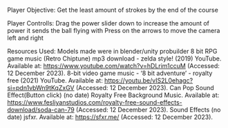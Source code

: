 Player Objective:
  Get the least amount of strokes by the end of the course

Player Controlls:
  Drag the power slider down to increase the amount of power it sends the ball flying with
  Press on the arrows to move the camera left and right

Resources Used:
  Models made were in blender/unity probuilder
  8 bit RPG game music (Retro Chiptune) mp3 download - zelda style! (2019) YouTube. Available at: https://www.youtube.com/watch?v=hDLrim1ccuM (Accessed: 12 December 2023). 
  8-bit video game music - ‘8 bit adventure’ - royalty free (2021) YouTube. Available at: https://youtu.be/vIS2L0ehagc?si=pdn1vbWn9tKqZxGV (Accessed: 12 December 2023). 
  Can Pop Sound Effect(Button click) (no date) Royalty Free Background Music. Available at: https://www.fesliyanstudios.com/royalty-free-sound-effects-download/soda-can-79 (Accessed: 12 December 2023). 
  Sound Effects (no date) jsfxr. Available at: https://sfxr.me/ (Accessed: 12 December 2023). 

